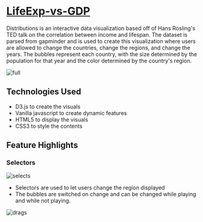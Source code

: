 # [LifeExp-vs-GDP](https://fion-p.github.io/Distributions/)

Distributions is an interactive data visualization based off of Hans Rosling's TED talk on the correlation between income and lifespan. The dataset is parsed from gapminder and is used to create this visualization where users are allowed to change the countries, change the regions, and change the years. The bubbles represent each country, with the size determined by the population for that year and the color determined by the country's region. 

![full](https://i.pinimg.com/originals/94/8c/bd/948cbd7c0c068feafee44aedccfab86f.gif)

## Technologies Used
  * D3.js to create the visuals
  * Vanilla javascript to create dynamic features
  * HTML5 to display the visuals
  * CSS3 to style the contents
 
## Feature Highlights

### Selectors

![selects](https://i.pinimg.com/originals/86/a9/18/86a918a063149fde26608bcbd63588e2.gif)

  * Selectors are used to let users change the region displayed
  * The bubbles are switched on change and can be changed while playing and while not playing. 

![drags](https://i.pinimg.com/originals/ba/a0/a9/baa0a9f9520475e3fef4b3d30d1bf001.gif)

